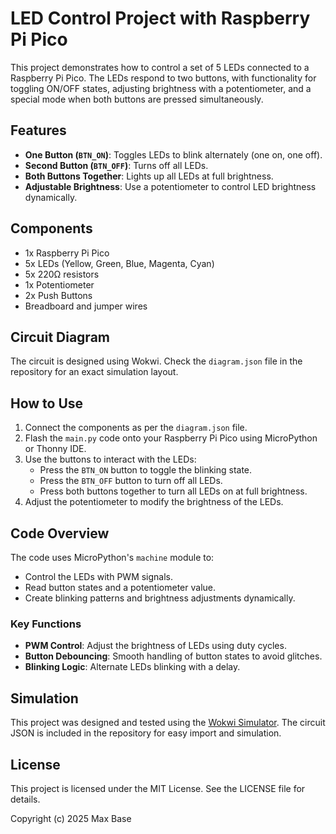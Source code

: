 # LED Control Project with Raspberry Pi Pico

This project demonstrates how to control a set of 5 LEDs connected to a Raspberry Pi Pico. The LEDs respond to two buttons, with functionality for toggling ON/OFF states, adjusting brightness with a potentiometer, and a special mode when both buttons are pressed simultaneously.

## Features

- **One Button (`BTN_ON`)**: Toggles LEDs to blink alternately (one on, one off).
- **Second Button (`BTN_OFF`)**: Turns off all LEDs.
- **Both Buttons Together**: Lights up all LEDs at full brightness.
- **Adjustable Brightness**: Use a potentiometer to control LED brightness dynamically.

## Components

- 1x Raspberry Pi Pico
- 5x LEDs (Yellow, Green, Blue, Magenta, Cyan)
- 5x 220Ω resistors
- 1x Potentiometer
- 2x Push Buttons
- Breadboard and jumper wires

## Circuit Diagram

The circuit is designed using Wokwi. Check the `diagram.json` file in the repository for an exact simulation layout.

## How to Use

1. Connect the components as per the `diagram.json` file.
2. Flash the `main.py` code onto your Raspberry Pi Pico using MicroPython or Thonny IDE.
3. Use the buttons to interact with the LEDs:
   - Press the `BTN_ON` button to toggle the blinking state.
   - Press the `BTN_OFF` button to turn off all LEDs.
   - Press both buttons together to turn all LEDs on at full brightness.
4. Adjust the potentiometer to modify the brightness of the LEDs.

## Code Overview

The code uses MicroPython's `machine` module to:
- Control the LEDs with PWM signals.
- Read button states and a potentiometer value.
- Create blinking patterns and brightness adjustments dynamically.

### Key Functions

- **PWM Control**: Adjust the brightness of LEDs using duty cycles.
- **Button Debouncing**: Smooth handling of button states to avoid glitches.
- **Blinking Logic**: Alternate LEDs blinking with a delay.

## Simulation

This project was designed and tested using the [Wokwi Simulator](https://wokwi.com/). The circuit JSON is included in the repository for easy import and simulation.

## License

This project is licensed under the MIT License. See the LICENSE file for details.

Copyright (c) 2025 Max Base
